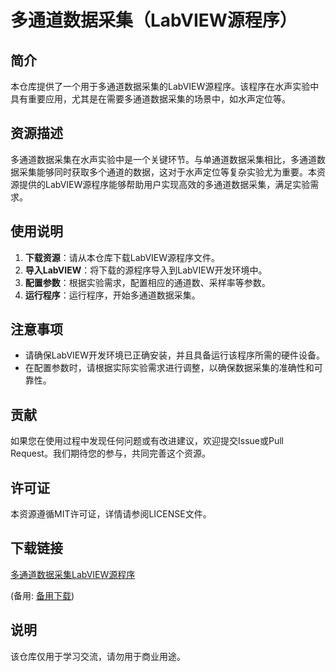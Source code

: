 # 多通道数据采集（LabVIEW源程序）

## 简介

本仓库提供了一个用于多通道数据采集的LabVIEW源程序。该程序在水声实验中具有重要应用，尤其是在需要多通道数据采集的场景中，如水声定位等。

## 资源描述

多通道数据采集在水声实验中是一个关键环节。与单通道数据采集相比，多通道数据采集能够同时获取多个通道的数据，这对于水声定位等复杂实验尤为重要。本资源提供的LabVIEW源程序能够帮助用户实现高效的多通道数据采集，满足实验需求。

## 使用说明

1. **下载资源**：请从本仓库下载LabVIEW源程序文件。
2. **导入LabVIEW**：将下载的源程序导入到LabVIEW开发环境中。
3. **配置参数**：根据实验需求，配置相应的通道数、采样率等参数。
4. **运行程序**：运行程序，开始多通道数据采集。

## 注意事项

- 请确保LabVIEW开发环境已正确安装，并且具备运行该程序所需的硬件设备。
- 在配置参数时，请根据实际实验需求进行调整，以确保数据采集的准确性和可靠性。

## 贡献

如果您在使用过程中发现任何问题或有改进建议，欢迎提交Issue或Pull Request。我们期待您的参与，共同完善这个资源。

## 许可证

本资源遵循MIT许可证，详情请参阅LICENSE文件。

## 下载链接
[多通道数据采集LabVIEW源程序](https://pan.quark.cn/s/82ec4ccf486f) 

(备用: [备用下载](https://pan.baidu.com/s/1YJ8benbyaHkL0jLgFRX1MQ?pwd=1234))

## 说明

该仓库仅用于学习交流，请勿用于商业用途。
